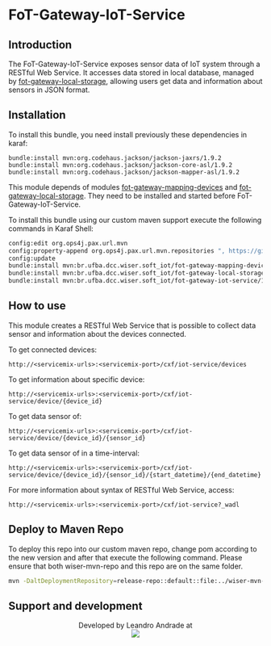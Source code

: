 # FoT-Gateway-IoT-Service

## Introduction

The FoT-Gateway-IoT-Service exposes sensor data of IoT system through a RESTful Web Service. It accesses data stored in local database, managed by [fot-gateway-local-storage](https://github.com/WiserUFBA/fot-gateway-local-storage), allowing users get data and information about sensors in JSON format.

## Installation

To install this bundle, you need install previously these dependencies in karaf:
```
bundle:install mvn:org.codehaus.jackson/jackson-jaxrs/1.9.2
bundle:install mvn:org.codehaus.jackson/jackson-core-asl/1.9.2
bundle:install mvn:org.codehaus.jackson/jackson-mapper-asl/1.9.2
```

This module depends of modules [fot-gateway-mapping-devices](https://github.com/WiserUFBA/fot-gateway-mapping-devices) and [fot-gateway-local-storage](https://github.com/WiserUFBA/fot-gateway-local-storage). They need to be installed and started before FoT-Gateway-IoT-Service.

To install this bundle using our custom maven support execute the following commands in Karaf Shell:

```sh
config:edit org.ops4j.pax.url.mvn 
config:property-append org.ops4j.pax.url.mvn.repositories ", https://github.com/WiserUFBA/wiser-mvn-repo/raw/master/releases@id=wiser"
config:update
bundle:install mvn:br.ufba.dcc.wiser.soft_iot/fot-gateway-mapping-devices/1.0.0
bundle:install mvn:br.ufba.dcc.wiser.soft_iot/fot-gateway-local-storage/1.0.0
bundle:install mvn:br.ufba.dcc.wiser.soft_iot/fot-gateway-iot-service/1.0.0
```

## How to use

This module creates a RESTful Web Service that is possible to collect data sensor and information about the devices connected.

To get connected devices:
```
http://<servicemix-urls>:<servicemix-port>/cxf/iot-service/devices
```
To get information about specific device:
```
http://<servicemix-urls>:<servicemix-port>/cxf/iot-service/device/{device_id}
```
To get data sensor of:
```
http://<servicemix-urls>:<servicemix-port>/cxf/iot-service/device/{device_id}/{sensor_id}
```
To get data sensor of in a time-interval:
```
http://<servicemix-urls>:<servicemix-port>/cxf/iot-service/device/{device_id}/{sensor_id}/{start_datetime}/{end_datetime}
```
For more information about syntax of RESTful Web Service, access:
```
http://<servicemix-urls>:<servicemix-port>/cxf/iot-service?_wadl
```

## Deploy to Maven Repo

To deploy this repo into our custom maven repo, change pom according to the new version and after that execute the following command. Please ensure that both wiser-mvn-repo and this repo are on the same folder.

```sh
mvn -DaltDeploymentRepository=release-repo::default::file:../wiser-mvn-repo/releases/ deploy
```



## Support and development

<p align="center">
	Developed by Leandro Andrade at </br>
  <img src="https://wiki.dcc.ufba.br/pub/SmartUFBA/ProjectLogo/wiserufbalogo.jpg"/>
</p>
